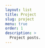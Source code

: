 ```yaml
---
layout: list
title: Project
slug: project
menu: true
order: 1
description: >
  Project posts.
---
```


